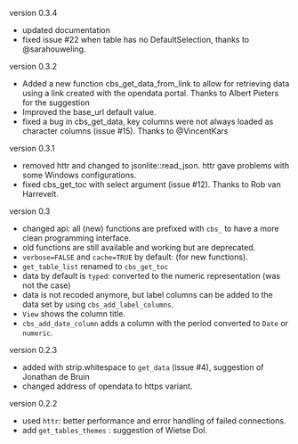 version 0.3.4
- updated documentation
- fixed issue #22 when table has no DefaultSelection, thanks to @sarahouweling.

version 0.3.2
- Added a new function cbs_get_data_from_link to allow for retrieving data using a link created with the opendata portal. Thanks to Albert Pieters for the suggestion
- Improved the base_url default value.
- fixed a bug in cbs_get_data, key columns were not always loaded as character columns (issue #15). Thanks 
to @VincentKars

version 0.3.1
- removed httr and changed to jsonlite::read_json. httr gave problems with some Windows configurations.
- fixed cbs_get_toc with select argument (issue #12). Thanks to Rob van Harrevelt.

version 0.3

- changed api: all (new) functions are prefixed with `cbs_` to have a more clean programming interface. 
- old functions are still available and working but are deprecated.
- `verbose=FALSE` and `cache=TRUE` by default: (for new functions).
- `get_table_list` renamed to `cbs_get_toc`
- data by default is `typed`: converted to the numeric representation (was not the case)
- data is not recoded anymore, but label columns can be added to the data set by using `cbs_add_label_columns`.
- `View` shows the column title.
- `cbs_add_date_column` adds a column with the period converted to `Date` or `numeric`.

version 0.2.3

- added with strip.whitespace to `get_data` (issue #4), suggestion of Jonathan de Bruin
- changed address of opendata to https variant.

version 0.2.2

- used `httr`: better performance and error handling of failed connections.
- add `get_tables_themes` : suggestion of Wietse Dol.